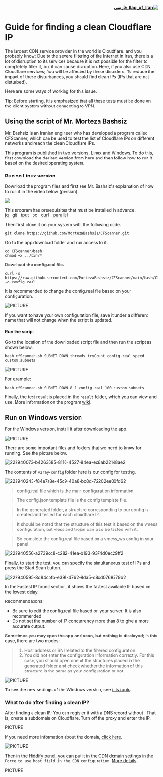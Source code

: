 
<div dir="rtl">

[**![flag_of_Iran](https://user-images.githubusercontent.com/125398461/234186932-52f1fa82-52c6-417f-8b37-08fe9250a55f.png) &nbsp;فارسی**](https://github.com/hiddify/hiddify-config/wiki/%DA%86%DA%AF%D9%88%D9%86%DA%AF%DB%8C-%DB%8C%D8%A7%D9%81%D8%AA%D9%86-%D8%A2%DB%8C%D9%BE%DB%8C-%D8%AA%D9%85%DB%8C%D8%B2-%DA%A9%D9%84%D8%A7%D8%AF%D9%81%D9%84%D8%B1)
</div>

# Guide for finding a clean Cloudflare IP
The largest CDN service provider in the world is Cloudflare, and you probably know; Due to the severe filtering of the Internet in Iran, there is a lot of disruption to its services because it is not possible for the filter to completely filter it, but it can cause disruption.
Here, if you also use CDN Cloudflare services; You will be affected by these disorders. To reduce the impact of these disturbances, you should find clean IPs (IPs that are not disturbed).

Here are some ways of working for this issue. 

Tip:
Before starting, it is emphasized that all these tests must be done on the client system without connecting to VPN.

## Using the script of Mr. Morteza Bashsiz
Mr. Bashsiz is an Iranian engineer who has developed a program called CFScanner, which can be used to test the list of Cloudflare IPs on different networks and reach the clean Cloudflare IPs.

This program is published in two versions, Linux and Windows. To do this, first download the desired version from here and then follow how to run it based on the desired operating system.


### Run on Linux version
Download the program files and first see Mr. Bashsiz's explanation of how to run it in the video below (persian).

[![](https://user-images.githubusercontent.com/125398461/229997889-eaf51d2c-e5e1-4899-aa34-6c2c73375f10.png)](https://www.youtube.com/watch?v=BKLRAHolhvM)

This program has prerequisites that must be installed in advance.
[jq](https://stedolan.github.io/jq/)&nbsp;&nbsp;&nbsp;[git](https://git-scm.com/)&nbsp;&nbsp;&nbsp;[tput](https://command-not-found.com/tput)&nbsp;&nbsp;&nbsp;[bc](https://www.gnu.org/software/bc/)&nbsp;&nbsp;&nbsp;[curl](https://curl.se/download.html)&nbsp;&nbsp;&nbsp;
[parallel](https://www.gnu.org/software/parallel/)


Then first clone it on your system with the following code.
```
git clone https://github.com/MortezaBashsiz/CFScanner.git 
```
Go to the app download folder and run access to it. 
```
cd CFScanner/bash
chmod +x ../bin/*
```
Download the config.real file. 
```
curl -s https://raw.githubusercontent.com/MortezaBashsiz/CFScanner/main/bash/ClientConfig.json -o config.real
```
It is recommended to change the config.real file based on your configuration.
 
![PICTURE](https://user-images.githubusercontent.com/125398461/234565256-4ebeb511-4876-483a-84c5-cb39d62a12ae.png)


If you want to have your own configuration file, save it under a different name that will not change when the script is updated.

#### Run the script
Go to the location of the downloaded script file and then run the script as shown below.

```
bash cfScanner.sh SUBNET DOWN threads tryCount config.real speed custom.subnets
```


![PICTURE](https://user-images.githubusercontent.com/125398461/234597400-41da7a68-a5db-4c09-a15f-41e43b0ea0f6.png)


For example:
```
bash cfScanner.sh SUBNET DOWN 8 1 config.real 100 custom.subnets
```
Finally, the test result is placed in the `result` folder, which you can view and use. More information on the program [wiki](https://github.com/MortezaBashsiz/CFScanner/tree/main/bash).

## Run on Windows version
For the Windows version, install it after downloading the app.

![PICTURE](https://user-images.githubusercontent.com/125398461/222939844-0d312508-d15c-4fe8-b3d9-283e44704339.png)

There are some important files and folders that we need to know for running. See the picture below.

![222940073-b4263585-8116-4527-84ea-ec6ab22148ae2](https://user-images.githubusercontent.com/125398461/234599115-60ac8552-23d2-4f10-8734-d999680d884a.png)


The contents of `v2ray-config` folder here is our config for testing.

![222940243-f84e7a8e-45c9-40a8-bc8d-72202ee00fd62](https://user-images.githubusercontent.com/125398461/234599306-eb9a5edb-ca53-4be2-b74b-aeec3d3e2a5f.png)

>config.real file which is the main configuration information.

>The config.json.template file is the config template file.

>In the generated folder, a structure corresponding to our config is created and tested for each cloudflare IP.

>It should be noted that the structure of this test is based on the vmess configuration, but vless and trojan can also be tested with it.

>So complete the config.real file based on a vmess_ws config in your panel.


![222940550-a2739cc8-c282-41ea-b193-9374d0ec29ff2](https://user-images.githubusercontent.com/125398461/234599586-789e2a5c-8813-410c-b4f3-316a0707a1ab.png)


Finally, to start the test, you can specify the simultaneous test of IPs and press the Start Scan button.


![222940595-8d84cbfb-e391-4762-8da5-c8cd0768579b2](https://user-images.githubusercontent.com/125398461/234599700-ce52e975-3177-457f-9dc1-cac597c6d087.png)


In the Fastest IP found section, it shows the fastest available IP based on the lowest delay.

Recommendations:
- Be sure to edit the config.real file based on your server. It is also recommended
- Do not set the number of IP concurrency more than 8 to give a more accurate output.

Sometimes you may open the app and scan, but nothing is displayed; In this case, there are two modes:
>1. Host address or SNI related to the filtered configuration.
>2. You did not enter the configuration information correctly. For this case, you should open one of the structures placed in the generated folder and check whether the information of this structure is the same as your configuration or not.

![PICTURE](https://user-images.githubusercontent.com/125398461/222940830-906481cb-f8dc-4e3a-abf9-61528f844435.png)

To see the new settings of the Windows version, see [this topic](https://github.com/MortezaBashsiz/CFScanner/discussions/210).

### What to do after finding a clean IP?
After finding a clean IP; You can register it with a DNS record without . That is, create a subdomain on Cloudflare. Turn off the proxy and enter the IP.

PICTURE

If you need more information about the domain, [click here](https://github.com/hiddify/hiddify-config/wiki/Domain-types-and-how-to-register-them).

![PICTURE](https://user-images.githubusercontent.com/125398461/234565984-a2560018-7106-421f-850d-fb9db5687b26.png)



Then in the Hiddify panel, you can put it in the CDN domain settings in the `Force to use host field in the CDN configuration`. [More details](https://github.com/hiddify/hiddify-config/wiki/How-to-configure-Hiddify-Panel-properly#cdn-domain)

PICTURE